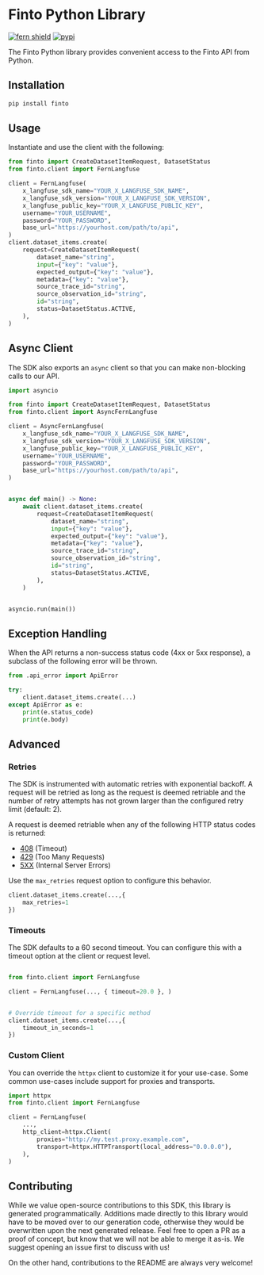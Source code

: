 # Finto Python Library

[![fern shield](https://img.shields.io/badge/%F0%9F%8C%BF-SDK%20generated%20by%20Fern-brightgreen)](https://github.com/fern-api/fern)
[![pypi](https://img.shields.io/pypi/v/finto)](https://pypi.python.org/pypi/finto)

The Finto Python library provides convenient access to the Finto API from Python.

## Installation

```sh
pip install finto
```

## Usage

Instantiate and use the client with the following:

```python
from finto import CreateDatasetItemRequest, DatasetStatus
from finto.client import FernLangfuse

client = FernLangfuse(
    x_langfuse_sdk_name="YOUR_X_LANGFUSE_SDK_NAME",
    x_langfuse_sdk_version="YOUR_X_LANGFUSE_SDK_VERSION",
    x_langfuse_public_key="YOUR_X_LANGFUSE_PUBLIC_KEY",
    username="YOUR_USERNAME",
    password="YOUR_PASSWORD",
    base_url="https://yourhost.com/path/to/api",
)
client.dataset_items.create(
    request=CreateDatasetItemRequest(
        dataset_name="string",
        input={"key": "value"},
        expected_output={"key": "value"},
        metadata={"key": "value"},
        source_trace_id="string",
        source_observation_id="string",
        id="string",
        status=DatasetStatus.ACTIVE,
    ),
)
```

## Async Client

The SDK also exports an `async` client so that you can make non-blocking calls to our API.

```python
import asyncio

from finto import CreateDatasetItemRequest, DatasetStatus
from finto.client import AsyncFernLangfuse

client = AsyncFernLangfuse(
    x_langfuse_sdk_name="YOUR_X_LANGFUSE_SDK_NAME",
    x_langfuse_sdk_version="YOUR_X_LANGFUSE_SDK_VERSION",
    x_langfuse_public_key="YOUR_X_LANGFUSE_PUBLIC_KEY",
    username="YOUR_USERNAME",
    password="YOUR_PASSWORD",
    base_url="https://yourhost.com/path/to/api",
)


async def main() -> None:
    await client.dataset_items.create(
        request=CreateDatasetItemRequest(
            dataset_name="string",
            input={"key": "value"},
            expected_output={"key": "value"},
            metadata={"key": "value"},
            source_trace_id="string",
            source_observation_id="string",
            id="string",
            status=DatasetStatus.ACTIVE,
        ),
    )


asyncio.run(main())
```

## Exception Handling

When the API returns a non-success status code (4xx or 5xx response), a subclass of the following error
will be thrown.

```python
from .api_error import ApiError

try:
    client.dataset_items.create(...)
except ApiError as e:
    print(e.status_code)
    print(e.body)
```

## Advanced

### Retries

The SDK is instrumented with automatic retries with exponential backoff. A request will be retried as long
as the request is deemed retriable and the number of retry attempts has not grown larger than the configured
retry limit (default: 2).

A request is deemed retriable when any of the following HTTP status codes is returned:

- [408](https://developer.mozilla.org/en-US/docs/Web/HTTP/Status/408) (Timeout)
- [429](https://developer.mozilla.org/en-US/docs/Web/HTTP/Status/429) (Too Many Requests)
- [5XX](https://developer.mozilla.org/en-US/docs/Web/HTTP/Status/500) (Internal Server Errors)

Use the `max_retries` request option to configure this behavior.

```python
client.dataset_items.create(...,{
    max_retries=1
})
```

### Timeouts

The SDK defaults to a 60 second timeout. You can configure this with a timeout option at the client or request level.

```python

from finto.client import FernLangfuse

client = FernLangfuse(..., { timeout=20.0 }, )


# Override timeout for a specific method
client.dataset_items.create(...,{
    timeout_in_seconds=1
})
```

### Custom Client

You can override the `httpx` client to customize it for your use-case. Some common use-cases include support for proxies
and transports.
```python
import httpx
from finto.client import FernLangfuse

client = FernLangfuse(
    ...,
    http_client=httpx.Client(
        proxies="http://my.test.proxy.example.com",
        transport=httpx.HTTPTransport(local_address="0.0.0.0"),
    ),
)
```

## Contributing

While we value open-source contributions to this SDK, this library is generated programmatically.
Additions made directly to this library would have to be moved over to our generation code,
otherwise they would be overwritten upon the next generated release. Feel free to open a PR as
a proof of concept, but know that we will not be able to merge it as-is. We suggest opening
an issue first to discuss with us!

On the other hand, contributions to the README are always very welcome!
